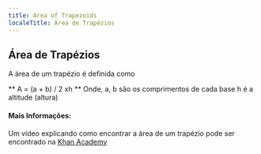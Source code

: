```yaml
---
title: Area of Trapezoids
localeTitle: Área de Trapézios
---
```

## Área de Trapézios

A área de um trapézio é definida como

\*\* A = (a + b) / 2 xh \*\* Onde, a, b são os comprimentos de cada base h é a altitude (altura)

#### Mais Informações:

Um vídeo explicando como encontrar a área de um trapézio pode ser encontrado na [Khan Academy](https://www.khanacademy.org/math/basic-geo/basic-geo-area-and-perimeter/area-trap-composite/v/area-of-a-trapezoid-1)